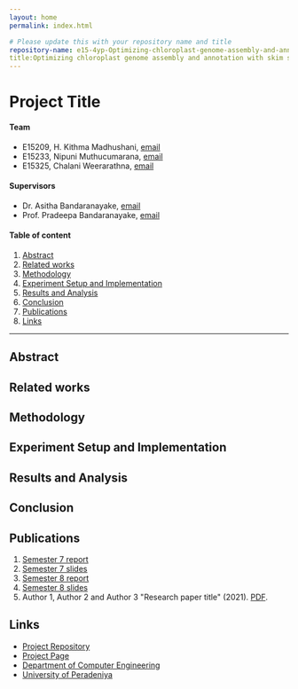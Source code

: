 ```yaml
---
layout: home
permalink: index.html

# Please update this with your repository name and title
repository-name: e15-4yp-Optimizing-chloroplast-genome-assembly-and-annotation-with-skim-sequencing-data
title:Optimizing chloroplast genome assembly and annotation with skim sequencing data
---
```


[comment]: # "This is the standard layout for the project, but you can clean this and use your own template"

# Project Title

#### Team

- E15209, H. Kithma Madhushani, [email](mailto:kithmamadushani1@gmail.com)
- E15233, Nipuni Muthucumarana, [email](mailto:nipunimuthucumarana@gmail.com)
- E15325, Chalani Weerarathna, [email](mailto:chalanisweerarathna@gmail.com)

#### Supervisors

- Dr. Asitha Bandaranayake, [email](mailto:asithab@eng.pdn.ac.lk)
- Prof. Pradeepa Bandaranayake, [email](mailto:pcgunathilake@gmail.com)

#### Table of content

1. [Abstract](#abstract)
2. [Related works](#related-works)
3. [Methodology](#methodology)
4. [Experiment Setup and Implementation](#experiment-setup-and-implementation)
5. [Results and Analysis](#results-and-analysis)
6. [Conclusion](#conclusion)
7. [Publications](#publications)
8. [Links](#links)

---

## Abstract

## Related works

## Methodology

## Experiment Setup and Implementation

## Results and Analysis

## Conclusion

## Publications
1. [Semester 7 report](./)
2. [Semester 7 slides](./)
3. [Semester 8 report](./)
4. [Semester 8 slides](./)
5. Author 1, Author 2 and Author 3 "Research paper title" (2021). [PDF](./).


## Links

[//]: # ( NOTE: EDIT THIS LINKS WITH YOUR REPO DETAILS )

- [Project Repository](https://github.com/cepdnaclk/repository-name)
- [Project Page](https://cepdnaclk.github.io/repository-name)
- [Department of Computer Engineering](http://www.ce.pdn.ac.lk/)
- [University of Peradeniya](https://eng.pdn.ac.lk/)

[//]: # "Please refer this to learn more about Markdown syntax"
[//]: # "https://github.com/adam-p/markdown-here/wiki/Markdown-Cheatsheet"
